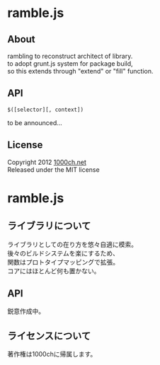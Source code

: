 ramble.js
======

About
------
rambling to reconstruct architect of library.  
to adopt grunt.js system for package build,  
so this extends through "extend" or "fill" function.  

API
------
    $([selector][, context])
to be announced...

License
------
Copyright 2012 [1000ch.net]  
Released under the MIT license  

ramble.js
======

ライブラリについて  
------
ライブラリとしての在り方を悠々自適に模索。  
後々のビルドシステムを楽にするため、  
関数はプロトタイプマッピングで拡張。  
コアにはほとんど何も置かない。  

API
------
鋭意作成中。

ライセンスについて
------
著作権は1000chに帰属します。  

[1000ch.net]: http://1000ch.net/ "1000ch.net"
